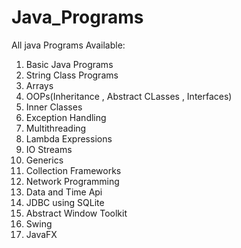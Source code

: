# Java_Programs
All java Programs Available:
1. Basic Java Programs
2. String Class Programs
3. Arrays
4. OOPs(Inheritance , Abstract CLasses , Interfaces)
5. Inner Classes
6. Exception Handling
7. Multithreading
8. Lambda Expressions
9. IO Streams
10. Generics
11. Collection Frameworks
12. Network Programming
13. Data and Time Api
14. JDBC using SQLite
15. Abstract Window Toolkit
16. Swing
17. JavaFX
